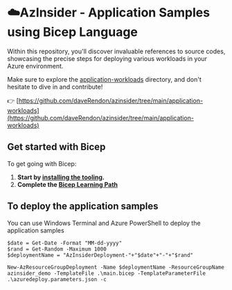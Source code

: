 # ☁️AzInsider - Application Samples using Bicep Language

Within this repository, you'll discover invaluable references to source codes, showcasing the precise steps for deploying various workloads in your Azure environment.

Make sure to explore the [application-workloads](https://github.com/daveRendon/azinsider/tree/main/application-workloads) directory, and don't hesitate to dive in and contribute!

👉 [https://github.com/daveRendon/azinsider/tree/main/application-workloads](https://github.com/daveRendon/azinsider/tree/main/application-workloads)


## Get started with Bicep

To get going with Bicep:

1. **Start by [installing the tooling](https://docs.microsoft.com/azure/azure-resource-manager/bicep/install?WT.mc_id=AZ-MVP-5000671).**
2. **Complete the [Bicep Learning Path](https://docs.microsoft.com/learn/paths/bicep-deploy?WT.mc_id=AZ-MVP-5000671)**

## To deploy the application samples 

You can use Windows Terminal and Azure PowerShell to deploy the application samples

```
$date = Get-Date -Format "MM-dd-yyyy"
$rand = Get-Random -Maximum 1000
$deploymentName = "AzInsiderDeployment-"+"$date"+"-"+"$rand"

New-AzResourceGroupDeployment -Name $deploymentName -ResourceGroupName azinsider_demo -TemplateFile .\main.bicep -TemplateParameterFile .\azuredeploy.parameters.json -c
```



